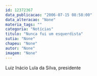 ```yaml
---
id: 12372367
data_publicacao: "2006-07-15 08:58:00"
data_alteracao: "None"
materia_tags: ""
categoria: "Notícias"
titulo: "Nunca fui um esquerdista"
sutia: "None"
chapeu: "None"
autor: "None"
imagem: "None"
---
```

<p>Luiz Inácio Lula da Silva, presidente </p>
